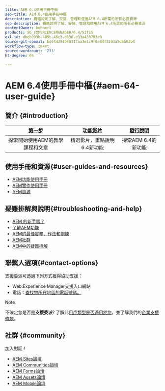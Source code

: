 ```yaml
---
title: AEM 6.4使用手冊中樞
seo-title: AEM 6.4使用手冊中樞
description: 概略說明了解、安裝、管理和使用AEM 6.4所需的所有必要資源
seo-description: 概略說明了解、安裝、管理和使用AEM 6.4所需的所有必要資源
contentOwner: bohnert
products: SG_EXPERIENCEMANAGER/6.4/SITES
exl-id: dbeb093b-489b-46c3-b136-e33a430793e0
source-git-commit: bd94d3949f0117aa3e1c9f0e84f7293a5d6b03b4
workflow-type: tm+mt
source-wordcount: '233'
ht-degree: 6%

---
```


# AEM 6.4使用手冊中樞{#aem-64-user-guide}

## 簡介 {#introduction}

| [第一步](https://helpx.adobe.com/tw/experience-manager/get-started.html) | [功能影片](https://helpx.adobe.com/experience-manager/kt/index/aem-6-5-videos.html) | [發行說明](https://helpx.adobe.com/tw/experience-manager/6-5/release-notes.html) |
|:-:|:-:|:-:|
| 探索開始使用AEM的教學課程和文章 | 精選影片，重點說明6.4新功能 | 探索AEM 6.4的新功能 |

## 使用手冊和資源{#user-guides-and-resources}

* [AEM功能使用手冊](capabilities.md)
* [AEM實作使用手冊](implementation.md)
* [AEM資源](resources.md)

## 疑難排解與說明{#troubleshooting-and-help}

* [AEM 的新手嗎？](new.md)
* [了解AEM功能](learn.md)
* [AEM的最佳實務、作法和訓練](best-practice.md)
* [AEM社群](community.md)
* [AEM中的疑難排解](troubleshooting.md)

## 聯繫人選項{#contact-options}

支援委派可透過下列方式獲得協助支援：

* Web:Experience Manager支援入口網站
* 電話：[查找您所在地區的電話號碼。](https://helpx.adobe.com/contact/dma-external/DMACustomeCareRegionalPhoneNumbers.html)

>[!NOTE]
>
>不確定您是否是&#x200B;**支援委派**? 了解此[用戶類型是否適用於您](https://helpx.adobe.com/experience-cloud/supported-users.html)，並了解我們的[企業支援條款](https://helpx.adobe.com/support/programs/enterprise-support-terms.html)。

## 社群 {#community}

加入對話！

* [AEM Sites論壇](http://help-forums.adobe.com/content/adobeforums/en/experience-manager-forum/adobe-experience-manager.html)
* [AEM Communities論壇](http://help-forums.adobe.com/content/adobeforums/en/experience-manager-forum/aem-communities.html)
* [AEM Forms論壇](http://help-forums.adobe.com/content/adobeforums/en/experience-manager-forum/aem-forms.html)
* [AEM Assets論壇](http://help-forums.adobe.com/content/adobeforums/en/experience-manager-forum/aem-assets.html)
* [AEM Mobile論壇](http://forums.adobe.com/community/experiencemanagermobile)
